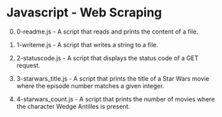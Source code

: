 # Javascript - Web Scraping

0. 0-readme.js - A script that reads and prints the content of a file.

1. 1-writeme.js - A script that writes a string to a file.

2. 2-statuscode.js - A script that displays the status code of a GET request.

3. 3-starwars_title.js - A script that prints the title of a Star Wars movie where the episode number matches a given integer.

4. 4-starwars_count.js - A script that prints the number of movies where the character Wedge Antilles is present.
